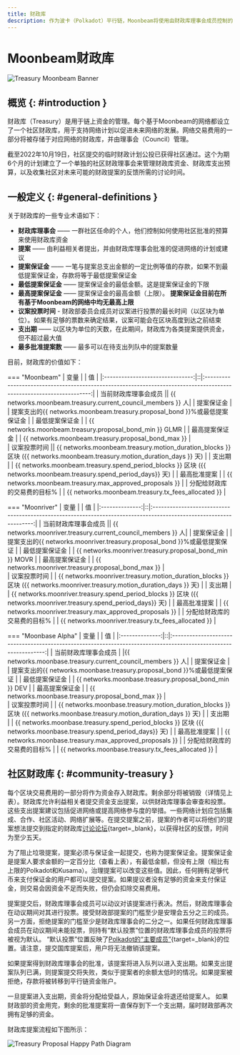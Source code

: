 ```yaml
---
title: 财政库
description: 作为波卡（Polkadot）平行链，Moonbeam将使用由财政库理事会成员控制的链上财政库，允许利益相关者提交提案以进一步发展网络。
---
```


# Moonbeam财政库

![Treasury Moonbeam Banner](/images/learn/features/treasury/treasury-overview-banner.png)

## 概览 {: #introduction } 

财政库（Treasury）是用于链上资金的管理。每个基于Moonbeam的网络都设立了一个社区财政库，用于支持网络计划以促进未来网络的发展。网络交易费用的一部分将被存储于对应网络的财政库，并由理事会（Council）管理。

截至2022年10月19日，社区提交的临时财政计划公投已获得社区通过。这个为期6个月的计划建立了一个单独的社区财政理事会来管理财政库资金、财政库支出预算，以及收集社区对未来可能的财政提案的反馈所需的讨论时间。

## 一般定义 {: #general-definitions } 

关于财政库的一些专业术语如下：

- **财政库理事会** —— 一群社区任命的个人，他们控制如何使用社区批准的预算来使用财政库资金
- **提案** —— 由利益相关者提出，并由财政库理事会批准的促进网络的计划或建议
- **提案保证金** —— 一笔与提案总支出金额的一定比例等值的存款，如果不到最低提案保证金，存款将等于最低提案保证金
- **最低提案保证金** —— 提案保证金的最低金额。这是提案保证金的下限
- **最高提案保证金** —— 提案保证金的最高金额（上限）。 **提案保证金目前在所有基于Moonbeam的网络中均无最高上限**
- **议案投票时间** - 财政部委员会成员对议案进行投票的最长时间（以区块为单位）。如果有足够的票数来确定结果，议案可能会在区块高度到达之前结束
- **支出期** —— 以区块为单位的天数，在此期间，财政库为各类提案提供资金，但不超过最大值
- **最多批准提案数** —— 最多可以在待支出列队中的提案数量

目前，财政库的价值如下：

=== "Moonbeam"
    |            变量             |  |                                                        值                                                         |
    |:-------------------------------:|::|:--------------------------------------------------------------------------------------------------------------------:|
    | 当前财政库理事会成员 || {{ networks.moonbeam.treasury.current_council_members }} 人|
    |          提案保证金          |  |        提案支出的{{ networks.moonbeam.treasury.proposal_bond }}%或最低提案保证金                 |
    |      最低提案保证金      |  |                               {{ networks.moonbeam.treasury.proposal_bond_min }} GLMR                                |
    |      最高提案保证金      |  |                               {{ networks.moonbeam.treasury.proposal_bond_max }}                                 |    
    |         议案投票时间        || {{ networks.moonbeam.treasury.motion_duration_blocks }} 区块 ({{ networks.moonbeam.treasury.motion_duration_days }} 天) |
    |          支出期           |  | {{ networks.moonbeam.treasury.spend_period_blocks }} 区块 ({{ networks.moonbeam.treasury.spend_period_days}} 天) |
    |   最高批准提案    |  |                               {{ networks.moonbeam.treasury.max_approved_proposals }}                                |
    | 分配给财政库的交易费的目标% |  |                                  {{ networks.moonbeam.treasury.tx_fees_allocated }}                                  |

=== "Moonriver"
    |      变量      |  |                                                         值                                                         |
    |:--------------:|::|:------------------------------------------------------------------------------------------------------------------:|
    | 当前财政库理事会成员 || {{ networks.moonriver.treasury.current_council_members }} 人|
    |   提案保证金   |  |     提案支出的{{ networks.moonriver.treasury.proposal_bond }}%或最低提案保证     |
    | 最低提案保证金 |  |                              {{ networks.moonriver.treasury.proposal_bond_min }} MOVR                              |
    |      最高提案保证金      |  |                               {{ networks.moonriver.treasury.proposal_bond_max }}                                 |        
    |         议案投票时间        |  | {{ networks.moonriver.treasury.motion_duration_blocks }} 区块 ({{ networks.moonriver.treasury.motion_duration_days }} 天) |
    |     支出期     |  | {{ networks.moonriver.treasury.spend_period_blocks }} 区块 ({{ networks.moonriver.treasury.spend_period_days}} 天) |
    |  最高批准提案  |  |                              {{ networks.moonriver.treasury.max_approved_proposals }}                              |
    | 分配给财政库的交易费的目标%  |  |                                {{ networks.moonriver.treasury.tx_fees_allocated }}                                 |

=== "Moonbase Alpha"
    |      变量      |  |                                                        值                                                        |
    |:--------------:|::|:----------------------------------------------------------------------------------------------------------------:|
    | 当前财政库理事会成员 | |{{ networks.moonbase.treasury.current_council_members }} 人|
    |   提案保证金   |  |    提案支出的{{ networks.moonbase.treasury.proposal_bond }}%或最低提案保证     |
    | 最低提案保证金 |  |                              {{ networks.moonbase.treasury.proposal_bond_min }} DEV                              |
    |      最高提案保证金      |  |                               {{ networks.moonbase.treasury.proposal_bond_max }}                                 |        
    |         议案投票时间        |  | {{ networks.moonbase.treasury.motion_duration_blocks }} 区块 ({{ networks.moonbase.treasury.motion_duration_days }} 天) |
    |     支出期     |  | {{ networks.moonbase.treasury.spend_period_blocks }} 区块 ({{ networks.moonbase.treasury.spend_period_days}} 天) |
    |  最高批准提案  |  |                             {{ networks.moonbase.treasury.max_approved_proposals }}                              |
    | 分配给财政库的交易费的目标%  |  |                                {{ networks.moonbase.treasury.tx_fees_allocated }}                                |

## 社区财政库  {: #community-treasury } 

每个区块交易费用的一部分将作为资金存入财政库。剩余部分将被销毁（详情见上表）。财政库允许利益相关者提交资金支出提案，以供财政库理事会审查和投票。这些支出提案建议包括促进网络或提高网络参与度的举措。一些网络计划应包括集成、合作、社区活动、网络扩展等。在提交提案之前，提案的作者可以将他们的提案想法提交到指定的财政库[讨论论坛](https://forum.moonbeam.foundation/){target=_blank}，以获得社区的反馈，时间为至少五天。

为了阻止垃圾提案，提案必须与保证金一起提交，也称为提案保证金。提案保证金是提案人要求金额的一定百分比（查看上表），有最低金额，但没有上限（相比有上限的Polkadot和Kusama）。治理提案可以改变这些值。因此，任何拥有足够代币来支付保证金的用户都可以提交提案。如果提议者没有足够的资金来支付保证金，则交易会因资金不足而失败，但仍会扣除交易费用。

提案提交后，财政库理事会成员可以动议对该提案进行表决。然后，财政库理事会在动议期间对其进行投票。接受财政部提案的门槛至少是安理会五分之三的成员。另一方面，拒绝提案的门槛至少是财政库理事会的二分之一。如果任何财政库理事会成员在动议期间未能投票，则持有“默认投票”位置的财政库理事会成员的投票将被视为默认。 “默认投票”位置反映了[Polkadot的“主要成员”](https://wiki.polkadot.network/docs/learn-governance#prime-members){target=_blank}的位置。请注意，提交国库提案后，用户将无法撤销该提案。

如果提案得到财政库理事会的批准，该提案将进入队列以进入支出期。如果支出提案队列已满，则提案提交将失败，类似于提案者的余额太低时的情况。如果提案被拒绝，存款将被转移到平行链资金账户。

一旦提案进入支出期，资金将分配给受益人，原始保证金将退还给提案人。 如果财政部的资金用完，剩余的批准提案将一直保存到下一个支出期，届时财政部再次拥有足够的资金。

财政库提案流程如下图所示：

![Treasury Proposal Happy Path Diagram](/images/learn/features/treasury/treasury-proposal-roadmap.png)